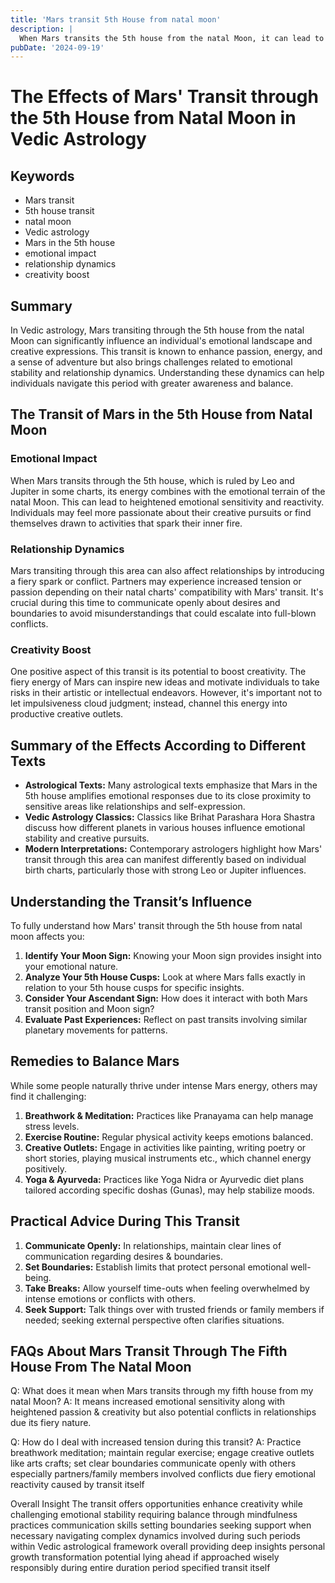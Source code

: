 ```yaml
---
title: 'Mars transit 5th House from natal moon'
description: |
  When Mars transits the 5th house from the natal Moon, it can lead to health issues, mental distress, and challenges related to children. The individual may face financial losses, engage in conflicts, and experience general unhappiness during this period.
pubDate: '2024-09-19'
---
```


# The Effects of Mars' Transit through the 5th House from Natal Moon in Vedic Astrology

## Keywords

- Mars transit
- 5th house transit
- natal moon
- Vedic astrology
- Mars in the 5th house
- emotional impact
- relationship dynamics
- creativity boost

## Summary

In Vedic astrology, Mars transiting through the 5th house from the natal Moon can significantly influence an individual's emotional landscape and creative expressions. This transit is known to enhance passion, energy, and a sense of adventure but also brings challenges related to emotional stability and relationship dynamics. Understanding these dynamics can help individuals navigate this period with greater awareness and balance.

## The Transit of Mars in the 5th House from Natal Moon

### Emotional Impact

When Mars transits through the 5th house, which is ruled by Leo and Jupiter in some charts, its energy combines with the emotional terrain of the natal Moon. This can lead to heightened emotional sensitivity and reactivity. Individuals may feel more passionate about their creative pursuits or find themselves drawn to activities that spark their inner fire.

### Relationship Dynamics

Mars transiting through this area can also affect relationships by introducing a fiery spark or conflict. Partners may experience increased tension or passion depending on their natal charts' compatibility with Mars' transit. It's crucial during this time to communicate openly about desires and boundaries to avoid misunderstandings that could escalate into full-blown conflicts.

### Creativity Boost

One positive aspect of this transit is its potential to boost creativity. The fiery energy of Mars can inspire new ideas and motivate individuals to take risks in their artistic or intellectual endeavors. However, it's important not to let impulsiveness cloud judgment; instead, channel this energy into productive creative outlets.

## Summary of the Effects According to Different Texts

- **Astrological Texts:** Many astrological texts emphasize that Mars in the 5th house amplifies emotional responses due to its close proximity to sensitive areas like relationships and self-expression.
- **Vedic Astrology Classics:** Classics like Brihat Parashara Hora Shastra discuss how different planets in various houses influence emotional stability and creative pursuits.
- **Modern Interpretations:** Contemporary astrologers highlight how Mars' transit through this area can manifest differently based on individual birth charts, particularly those with strong Leo or Jupiter influences.

## Understanding the Transit’s Influence

To fully understand how Mars' transit through the 5th house from natal moon affects you:

1. **Identify Your Moon Sign:** Knowing your Moon sign provides insight into your emotional nature.
2. **Analyze Your 5th House Cusps:** Look at where Mars falls exactly in relation to your 5th house cusps for specific insights.
3. **Consider Your Ascendant Sign:** How does it interact with both Mars transit position and Moon sign?
4. **Evaluate Past Experiences:** Reflect on past transits involving similar planetary movements for patterns.

## Remedies to Balance Mars

While some people naturally thrive under intense Mars energy, others may find it challenging:

1. **Breathwork & Meditation:** Practices like Pranayama can help manage stress levels.
2. **Exercise Routine:** Regular physical activity keeps emotions balanced.
3. **Creative Outlets:** Engage in activities like painting, writing poetry or short stories, playing musical instruments etc., which channel energy positively.
4. **Yoga & Ayurveda:** Practices like Yoga Nidra or Ayurvedic diet plans tailored according specific doshas (Gunas), may help stabilize moods.

## Practical Advice During This Transit

1. **Communicate Openly:** In relationships, maintain clear lines of communication regarding desires & boundaries.
2. **Set Boundaries:** Establish limits that protect personal emotional well-being.
3. **Take Breaks:** Allow yourself time-outs when feeling overwhelmed by intense emotions or conflicts with others.
4. **Seek Support:** Talk things over with trusted friends or family members if needed; seeking external perspective often clarifies situations.

## FAQs About Mars Transit Through The Fifth House From The Natal Moon

Q: What does it mean when Mars transits through my fifth house from my natal Moon?
A: It means increased emotional sensitivity along with heightened passion & creativity but also potential conflicts in relationships due its fiery nature.

Q: How do I deal with increased tension during this transit?
A: Practice breathwork meditation; maintain regular exercise; engage creative outlets like arts crafts; set clear boundaries communicate openly with others especially partners/family members involved conflicts due fiery emotional reactivity caused by transit itself 

Overall Insight
The transit offers opportunities enhance creativity while challenging emotional stability requiring balance through mindfulness practices communication skills setting boundaries seeking support when necessary navigating complex dynamics involved during such periods within Vedic astrological framework overall providing deep insights personal growth transformation potential lying ahead if approached wisely responsibly during entire duration period specified transit itself